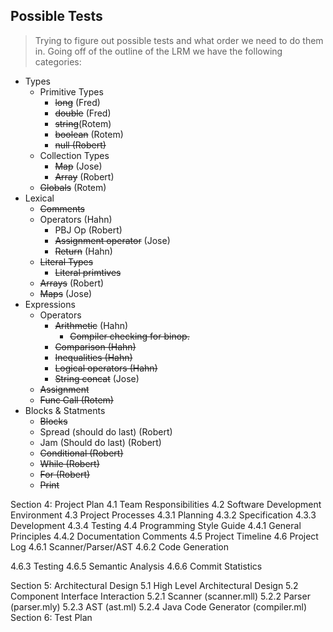 ## Possible Tests

> Trying to figure out possible tests and what order we need to do them in.
> Going off of the outline of the LRM we have the following categories:

* Types
    * Primitive Types
        * ~~long~~ (Fred)
        * ~~double~~ (Fred)
        * ~~string~~(Rotem)
        * ~~boolean~~ (Rotem) 
        * ~~null (Robert)~~ 
    * Collection Types
        * ~~Map~~ (Jose)
        * ~~Array~~ (Robert)
    * ~~Globals~~ (Rotem)
* Lexical
    * ~~Comments~~
    * Operators (Hahn)
        * PBJ Op (Robert)
        * ~~Assignment operator~~ (Jose)
        * ~~Return~~ (Hahn)
    * ~~Literal Types~~
        * ~~Literal primtives~~
    * ~~Arrays~~ (Robert)
    * ~~Maps~~ (Jose)
* Expressions
    * Operators
        * ~~Arithmetic~~ (Hahn)
          * ~~Compiler checking for binop.~~
        * ~~Comparison (Hahn)~~
        * ~~Inequalities (Hahn)~~
        * ~~Logical operators (Hahn)~~
        * ~~String concat~~ (Jose)
    * ~~Assignment~~
    * ~~Func Call (Rotem)~~
* Blocks & Statments
    * ~~Blocks~~
    * Spread (should do last) (Robert)
    * Jam (Should do last) (Robert)
    * ~~Conditional (Robert)~~
    * ~~While (Robert)~~
    * ~~For (Robert)~~
    * ~~Print~~

Section 4: Project Plan
4.1 Team Responsibilities 
4.2 Software Development Environment 
4.3 Project Processes
4.3.1 Planning
4.3.2 Specification
4.3.3 Development
4.3.4 Testing
4.4 Programming Style Guide
4.4.1 General Principles
4.4.2 Documentation Comments
4.5 Project Timeline
4.6 Project Log
4.6.1 Scanner/Parser/AST
4.6.2 Code Generation

4.6.3 Testing
4.6.5 Semantic Analysis
4.6.6 Commit Statistics

Section 5: Architectural Design
5.1 High Level Architectural Design
5.2 Component Interface Interaction
5.2.1 Scanner (scanner.mll)
5.2.2 Parser (parser.mly)
5.2.3 AST (ast.ml)
5.2.4 Java Code Generator (compiler.ml)
Section 6: Test Plan


